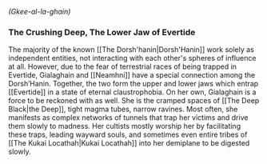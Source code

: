 *(Gkee-al-la-ghain)*
### The Crushing Deep, The Lower Jaw of Evertide
The majority of the known [[The Dorsh'hanin|Dorsh'Hanin]] work solely as independent entities, not interacting with each other's spheres of influence at all. However, due to the fear of terrestrial races of being trapped in Evertide, Gialaghain and [[Neamhní]] have a special connection among the Dorsh’Hanin. Together, the two form the upper and lower jaws which entrap [[Evertide]] in a state of eternal claustrophobia. On her own, Gialaghain is a force to be reckoned with as well. She is the cramped spaces of [[The Deep Black|the Deep]], tight magma tubes, narrow ravines. Most often, she manifests as complex networks of tunnels that trap her victims and drive them slowly to madness. Her cultists mostly worship her by facilitating these traps, leading wayward souls, and sometimes even entire tribes of [[The Kukai Locathah|Kukai Locathah]] into her demiplane to be digested slowly.